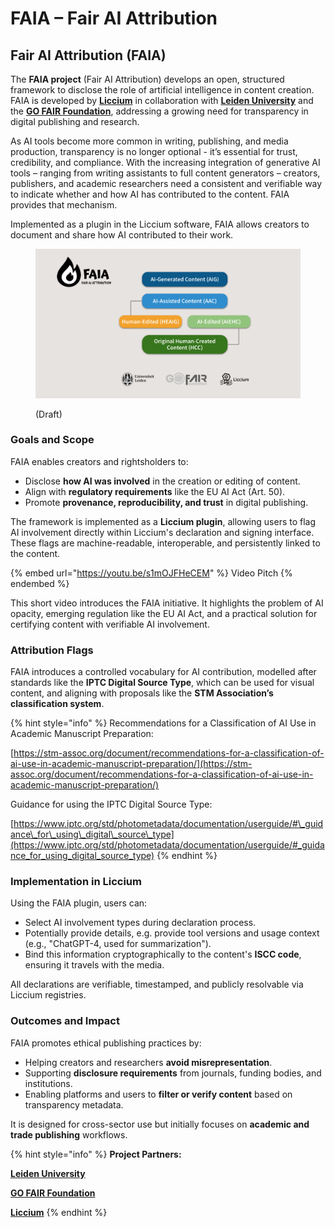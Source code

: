# FAIA – Fair AI Attribution

## Fair AI Attribution (FAIA)

The **FAIA project** (Fair AI Attribution) develops an open, structured framework to disclose the role of artificial intelligence in content creation. FAIA is developed by [**Liccium**](https://liccium.com/) in collaboration with [**Leiden University**](https://www.universiteitleiden.nl/en) and the [**GO FAIR Foundation**](https://www.gofair.foundation/), addressing a growing need for transparency in digital publishing and research.&#x20;

As AI tools become more common in writing, publishing, and media production, transparency is no longer optional - it’s essential for trust, credibility, and compliance. With the increasing integration of generative AI tools – ranging from writing assistants to full content generators – creators, publishers, and academic researchers need a consistent and verifiable way to indicate whether and how AI has contributed to the content. FAIA provides that mechanism.

Implemented as a plugin in the Liccium software, FAIA allows creators to document and share how AI contributed to their work.

<figure><img src="../.gitbook/assets/FAIA-Slide (1).jpg" alt="" width="563"><figcaption><p>(Draft) </p></figcaption></figure>

### Goals and Scope

FAIA enables creators and rightsholders to:

* Disclose **how AI was involved** in the creation or editing of content.
* Align with **regulatory requirements** like the EU AI Act (Art. 50).
* Promote **provenance, reproducibility, and trust** in digital publishing.

The framework is implemented as a **Liccium plugin**, allowing users to flag AI involvement directly within Liccium's declaration and signing interface. These flags are machine-readable, interoperable, and persistently linked to the content.

{% embed url="https://youtu.be/s1mOJFHeCEM" %}
Video Pitch
{% endembed %}

This short video introduces the FAIA initiative. It highlights the problem of AI opacity, emerging regulation like the EU AI Act, and a practical solution for certifying content with verifiable AI involvement.

### Attribution Flags

FAIA introduces a controlled vocabulary for AI contribution, modelled after standards like the **IPTC Digital Source Type**, which can be used for visual content, and aligning with proposals like the **STM Association’s classification system**.&#x20;

{% hint style="info" %}
Recommendations for a Classification of AI Use in Academic Manuscript Preparation:

[https://stm-assoc.org/document/recommendations-for-a-classification-of-ai-use-in-academic-manuscript-preparation/](https://stm-assoc.org/document/recommendations-for-a-classification-of-ai-use-in-academic-manuscript-preparation/)

Guidance for using the IPTC Digital Source Type:

[https://www.iptc.org/std/photometadata/documentation/userguide/#\_guidance\_for\_using\_digital\_source\_type](https://www.iptc.org/std/photometadata/documentation/userguide/#_guidance_for_using_digital_source_type)
{% endhint %}

### Implementation in Liccium

Using the FAIA plugin, users can:

* Select AI involvement types during declaration process.
* Potentially provide details, e.g. provide tool versions and usage context (e.g., "ChatGPT-4, used for summarization").
* Bind this information cryptographically to the content's **ISCC code**, ensuring it travels with the media.

All declarations are verifiable, timestamped, and publicly resolvable via Liccium registries.

### Outcomes and Impact

FAIA promotes ethical publishing practices by:

* Helping creators and researchers **avoid misrepresentation**.
* Supporting **disclosure requirements** from journals, funding bodies, and institutions.
* Enabling platforms and users to **filter or verify content** based on transparency metadata.

It is designed for cross-sector use but initially focuses on **academic and trade publishing** workflows.

{% hint style="info" %}
**Project Partners:**&#x20;

[**Leiden University**](https://www.universiteitleiden.nl/en)

[**GO FAIR Foundation**](https://www.gofair.foundation/)

[**Liccium**](https://liccium.com/)
{% endhint %}
